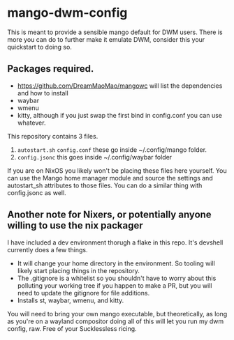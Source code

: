 # mango-dwm-config
This is meant to provide a sensible mango default for DWM users. There is more you can do to further make it emulate DWM, consider this your quickstart to doing so. 

## Packages required. 
* https://github.com/DreamMaoMao/mangowc will list the dependencies and how to install
* waybar
* wmenu
* kitty, although if you just swap the first bind in config.conf you can use whatever.


This repository contains 3 files. 
1. `autostart.sh` `config.conf` these go inside ~/.config/mango folder.
2. `config.jsonc` this goes inside ~/.config/waybar folder

If you are on NixOS you likely won't be placing these files here yourself. You can use the Mango home manager module and source the settings and autostart_sh attributes to those files. You can do a similar thing with config.jsonc as well. 

## Another note for Nixers, or potentially anyone willing to use the nix packager

I have included a dev environment thorugh a flake in this repo. It's devshell currently does a few things. 
* It will change your home directory in the environment. So tooling will likely start placing things in the repository.
* The .gitignore is a whitelist so you shouldn't have to worry about this polluting your working tree if you happen to make a PR, but you will need to update the gitignore for file additions.
* Installs st, waybar, wmenu, and kitty.

You will need to bring your own mango executable, but theoretically, as long as you're on a wayland compositor doing all of this will let you run my dwm config, raw. Free of your Sucklessless ricing. 

